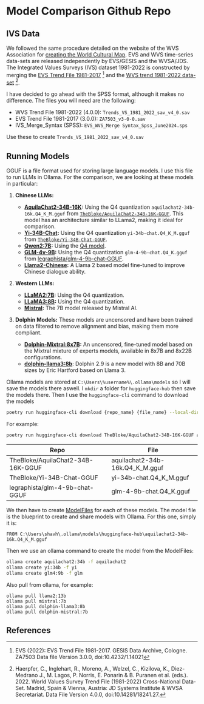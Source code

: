 # Model Comparison Github Repo

## IVS Data

We followed the same procedure detailed on the website of the WVS Association for [creating the World Cultural Map](https://www.worldvaluessurvey.org/wvs.jsp). EVS and WVS time-series data-sets are released independently by EVS/GESIS and the WVSA/JDS. The Integrated Values Surveys (IVS) dataset 1981-2022 is constructed by merging the [EVS Trend File 1981-2017](https://search.gesis.org/research_data/ZA7503) [^26] and the [WVS trend 1981-2022 data-set](https://www.worldvaluessurvey.org/WVSEVStrend.jsp) [^27].

I have decided to go ahead with the SPSS format, although it makes no difference. The files you will need are the following:

- WVS Trend File 1981-2022 (4.0.0): `Trends_VS_1981_2022_sav_v4_0.sav`
- EVS Trend File 1981-2017 (3.0.0): `ZA7503_v3-0-0.sav`
- IVS_Merge_Syntax (SPSS): `EVS_WVS_Merge Syntax_Spss_June2024.sps`

Use these to create `Trends_VS_1981_2022_sav_v4_0.sav`

## Running Models

GGUF is a file format used for storing large language models. I use this file to run LLMs in Ollama. For the comparison, we are looking at these models in particular:


1. **Chinese LLMs:**

   - **[AquilaChat2-34B-16K](https://huggingface.co/BAAI/AquilaChat2-34B-16K):** Using the Q4 quantization `aquilachat2-34b-16k.Q4_K_M.gguf` from [`TheBloke/AquilaChat2-34B-16K-GGUF`](https://huggingface.co/TheBloke/AquilaChat2-34B-16K-GGUF). This model has an architecture similar to LLama2, making it ideal for comparison.
   - **[Yi-34B-Chat](https://huggingface.co/01-ai/Yi-34B-Chat):** Using the Q4 quantization `yi-34b-chat.Q4_K_M.gguf` from [`TheBloke/Yi-34B-Chat-GGUF`](https://huggingface.co/TheBloke/Yi-34B-Chat-GGUF).
   - **[Qwen2:7B](https://huggingface.co/Qwen/Qwen2-7B):** Using the [Q4 model](https://ollama.com/library/qwen2).
   - **[GLM-4v-9B](https://huggingface.co/THUDM/glm-4-9b-chat):** Using the Q4 quantization `glm-4-9b-chat.Q4_K.gguf` from [legraphista/glm-4-9b-chat-GGUF](https://huggingface.co/legraphista/glm-4-9b-chat-GGUF).
   - **[Llama2-Chinese](https://ollama.com/library/llama2-chinese):** A Llama 2 based model fine-tuned to improve Chinese dialogue ability.

2. **Western LLMs:**

   - **[LLaMA2:7B](https://ollama.com/library/llama2):** Using the Q4 quantization.
   - **[LLaMA3:8B](https://ollama.com/library/llama3:8b):** Using the Q4 quantization.
   - **[Mistral](https://ollama.com/library/mistral):** The 7B model released by Mistral AI.

3. **Dolphin Models:** These models are uncensored and have been trained on data filtered to remove alignment and bias, making them more compliant.
   - **[Dolphin-Mixtral:8x7B](https://ollama.com/library/dolphin-mixtral):** An uncensored, fine-tuned model based on the Mixtral mixture of experts models, available in 8x7B and 8x22B configurations.
   - **[dolphin-llama3:8b](https://ollama.com/library/dolphin-llama3)**: Dolphin 2.9 is a new model with 8B and 70B sizes by Eric Hartford based on Llama 3.


Ollama models are stored at `C:\Users\%username%\.ollama\models` so I will save the models there aswell. I `mkdir` a folder for `huggingface-hub` then save the models there. Then I use the `huggingface-cli` command to download the models

````bash
poetry run huggingface-cli download {repo_name} {file_name} --local-dir  "C:\Users\shavh\.ollama\models\huggingface-hub\" 
````

For example:

````bash
poetry run huggingface-cli download TheBloke/AquilaChat2-34B-16K-GGUF aquilachat2-34b-16k.Q4_K_M.gguf --local-dir  "C:\Users\shavh\.ollama\models\huggingface-hub\" 
````

| Repo                              | File                            |
| --------------------------------- | ------------------------------- |
| TheBloke/AquilaChat2-34B-16K-GGUF | aquilachat2-34b-16k.Q4_K_M.gguf |
| TheBloke/Yi-34B-Chat-GGUF         | yi-34b-chat.Q4_K_M.gguf         |
| legraphista/glm-4-9b-chat-GGUF    | glm-4-9b-chat.Q4_K.gguf         |

We then have to create [ModelFiles](https://github.com/ollama/ollama/blob/main/docs/modelfile.md) for each of these models. The model file is the blueprint to create and share models with Ollama. For this one, simply it is:

```ModelFile
FROM C:\Users\shavh\.ollama\models\huggingface-hub\aquilachat2-34b-16k.Q4_K_M.gguf
```

Then we use an ollama command to create the model from the ModelFiles:

```bash
ollama create aquilachat2:34b -f aquilachat2
ollama create yi:34b -f yi
ollama create glm4:9b -f glm
```


Also pull from ollama, for example:

```
ollama pull llama2:13b
ollama pull mistral:7b
ollama pull dolphin-llama3:8b
ollama pull dolphin-mistral:7b
```

## References

[^26]: EVS (2022): EVS Trend File 1981-2017. GESIS Data Archive, Cologne. ZA7503 Data file Version 3.0.0, doi:10.4232/1.14021
[^27]: Haerpfer, C., Inglehart, R., Moreno, A., Welzel, C., Kizilova, K., Diez-Medrano J., M. Lagos, P. Norris, E. Ponarin & B. Puranen et al. (eds.). 2022. World Values Survey Trend File (1981-2022) Cross-National Data-Set. Madrid, Spain & Vienna, Austria: JD Systems Institute & WVSA Secretariat. Data File Version 4.0.0, doi:10.14281/18241.27.



